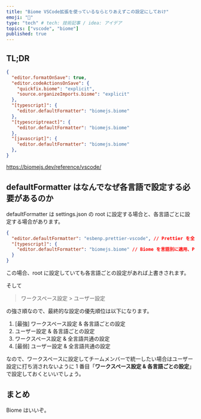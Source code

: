 ```yaml
---
title: "Biome VSCode拡張を使っているならとりあえずこの設定にしておけ"
emoji: "🤖"
type: "tech" # tech: 技術記事 / idea: アイデア
topics: ["vscode", "biome"]
published: true
---
```


## TL;DR

```json:settings.json
{
  "editor.formatOnSave": true,
  "editor.codeActionsOnSave": {
    "quickfix.biome": "explicit",
    "source.organizeImports.biome": "explicit"
  },
  "[typescript]": {
    "editor.defaultFormatter": "biomejs.biome"
  },
  "[typescriptreact]": {
    "editor.defaultFormatter": "biomejs.biome"
  },
  "[javascript]": {
    "editor.defaultFormatter": "biomejs.biome"
  },
}
```

https://biomejs.dev/reference/vscode/

## defaultFormatter はなんでなぜ各言語で設定する必要があるのか

defaultFormatter は settings.json の root に設定する場合と、各言語ごとに設定する場合があります。

```json:settings.json
{
  "editor.defaultFormatter": "esbenp.prettier-vscode", // Prettier を全言語に適用
  "[typescript]": {
    "editor.defaultFormatter": "biomejs.biome" // Biome を言語別に適用、Prettier を上書きする
  }
}
```

この場合、root に設定していても各言語ごとの設定があれば上書きされます。

そして

> ワークスペース設定 > ユーザー設定

の強さ順なので、最終的な設定の優先順位は以下になります。

1. [最強] ワークスペース設定 & 各言語ごとの設定
1. ユーザー設定 & 各言語ごとの設定
1. ワークスペース設定 & 全言語共通の設定
1. [最弱] ユーザー設定 & 全言語共通の設定

なので、ワークスペースに設定してチームメンバーで統一したい場合はユーザー設定に打ち消されないように 1 番目「**ワークスペース設定 & 各言語ごとの設定**」で設定しておくといいでしょう。

## まとめ

Biome はいいぞ。
